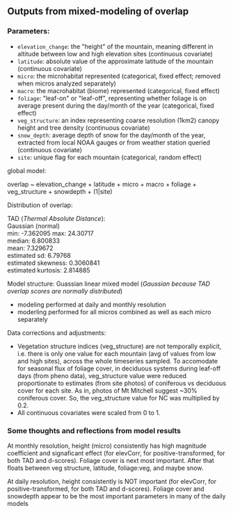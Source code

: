 ## Outputs from mixed-modeling of overlap


### Parameters:
- `elevation_change`: the "height" of the mountain, meaning different in altitude between low and high elevation sites (continuous covariate)  
- `latitude`: absolute value of the approximate latitude of the mountain (continuous covariate)    
- `micro`: the microhabitat represented (categorical, fixed effect; removed when micros analyzed separately)  
- `macro`: the macrohabitat (biome) represented (categorical, fixed effect)  
- `foliage`: "leaf-on" or "leaf-off", representing whether foliage is on average present during the day/month of the year (categorical, fixed effect)  
- `veg_structure`: an index representing coarse resolution (1km2) canopy height and tree density (continuous covariate)  
- `snow_depth`: average depth of snow for the day/month of the year, extracted from local NOAA gauges or from weather station queried (continuous covariate)  
- `site`: unique flag for each mountain (categorical, random effect)  


global model:

overlap ~ elevation_change + latitude + micro + macro + foliage + veg_structure + snowdepth + (1|site)


Distribution of overlap:

TAD (_Thermal Absolute Distance_):  
Gaussian (normal)  
min:  -7.362095   max:  24.30717   
median:  6.800833   
mean:  7.329672   
estimated sd:  6.79768   
estimated skewness:  0.3060841   
estimated kurtosis:  2.814885   

Model structure:
Guassian linear mixed model (_Gaussian because TAD overlap scores are normally distributed_)  

- modeling performed at daily and monthly resolution  
- moderling performed for all micros combined as well as each micro separately  



Data corrections and adjustments:
- Vegetation structure indices (veg_structure) are not temporally explicit, i.e. there is only one value for each mountain 
(avg of values from low and high sites), across the whole timeseries sampled. To accomodate for seasonal flux of foliage cover, 
in deciduous systems during leaf-off days (from pheno data), veg_structure value were reduced proportionate to estimates (from site photos) 
of coniferous vs deciduous cover for each site. As in, photos of Mt Mitchell suggest ~30% coniferous cover. 
So, the veg_structure value for NC was multiplied by 0.2.
- All continuous covariates were scaled from 0 to 1.  

### Some thoughts and reflections from model results


At monthly resolution, height (micro) consistently has high magnitude coefficient and signaficant effect (for elevCorr, for positive-transformed, for both TAD and d-scores). Foliage cover is next most important. After that floats between veg structure, latitude, foliage:veg, and maybe snow.  

At daily resolution, height consistently is NOT important (for elevCorr, for positive-transformed, for both TAD and d-scores). Foliage cover and snowdepth appear to be the most important parameters in many of the daily models